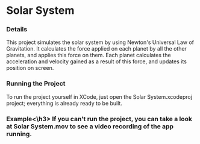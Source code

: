 # Solar System

<h3>Details</h3>
This project simulates the solar system by using Newton's Universal Law of Gravitation. It calculates the force applied on each planet by all the other planets, and applies this force on them. Each planet calculates the acceleration and velocity gained as a result of this force, and updates its position on screen.

<h3>Running the Project</h3>
To run the project yourself in XCode, just open the Solar System.xcodeproj project; everything is already ready to be built.

<h3>Example<\h3>
If you can't run the project, you can take a look at Solar System.mov to see a video recording of the app running.
